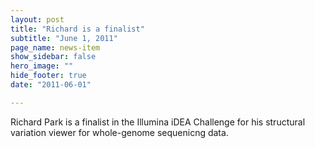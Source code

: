 ```yaml
---
layout: post
title: "Richard is a finalist"
subtitle: "June 1, 2011"
page_name: news-item
show_sidebar: false
hero_image: ""
hide_footer: true
date: "2011-06-01"

---
```


Richard Park is a finalist in the Illumina iDEA Challenge for his structural variation viewer for whole-genome sequenicng data.


